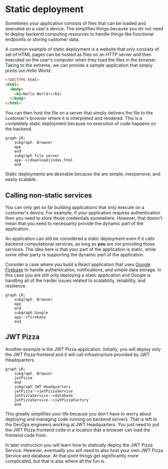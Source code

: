 # Static deployment

Sometimes your application consists of files that can be loaded and executed on a user's device. The simplifies things because you do not need to deploy backend computing resources to handle things like functional endpoints or storing customer data.

A common example of static deployment is a website that only consists of set of HTML pages can be hosted as files on an HTTP server and then executed on the user's computer when they load the files in the browser. Taking to the extreme, we can provide a sample application that simply prints out _Hello World_.

```html
<!DOCTYPE html>
<html>
  <body>
    <h1>Hello World!</h1>
  </body>
</html>
```

You can then host the file on a server that simply delivers the file to the customer's browser where it is interpreted and rendered. This is a completely static deployment because no execution of code happens on the backend.

```mermaid
graph LR;
    subgraph  Browser
    app
    end
    subgraph file server
    app-->|download|index.html
    end
```

Static deployments are desirable because the are simple, inexpensive, and easily scalable.

## Calling non-static services

You can only get so far building applications that only execute on a customer's device. For example, if your application requires authentication then you need to store those credentials somewhere. However, that doesn't mean that you need to necessarily provide the dynamic part of the application.

An application can still be considered a static deployment even if it calls backend computational services, as long as **you** are not providing those services. The idea here is that your part of the application is static, while some other party is supporting the dynamic part of the application.

Consider a case where you build a React application that uses [Google Firebase](https://firebase.google.com/) to handle authentication, notifications, and simple data storage. In this case you are still only deploying a static application and Google is handling all of the harder issues related to scalability, reliability, and resilience.

```mermaid
graph LR;
    subgraph  Browser
    app
    end
    subgraph Google
    app-->firebase
    end
```

## JWT Pizza

Another example is the JWT Pizza application. Initially, you will deploy only the JWT Pizza frontend and it will call infrastructure provided by JWT Headquarters.

```mermaid
graph LR;
    subgraph  Browser
    jwtPizza
    end
    subgraph JWT Headquarters
    jwtPizza-->jwtPizzaService
    jwtPizzaService-->database
    jwtPizzaService-->jwtPizzaFactory
    end
```

This greatly simplifies your life because you don't have to worry about deploying and managing code running on backend servers. That is left to the DevOps engineers working at JWT Headquarters. You just need to put the JWT Pizza frontend code in a location that a browser can load the frontend code from.

In later instruction you will learn how to statically deploy the JWT Pizza Service. However, eventually you will need to also host your own JWT Pizza Service and database. At that point things get significantly more complicated, but that is also where all the fun is.
